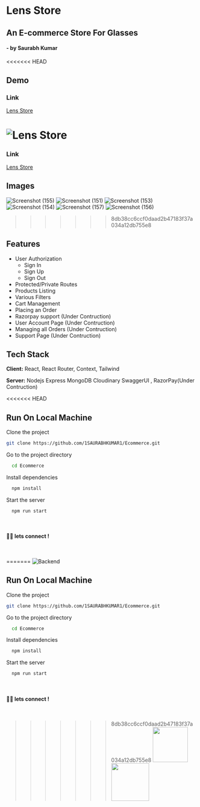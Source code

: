 # Lens Store

## An E-commerce Store For Glasses

#### - by Saurabh Kumar

<<<<<<< HEAD
## Demo

### Link

[Lens Store](https://lenstore.vercel.app/)

![Lens Store](https://user-images.githubusercontent.com/92800463/162262918-fb39d5e6-e6e8-4115-ade4-5dbfdac399cf.gif)
=======
### Link

[Lens Store](https://lenstore.vercel.app/)

## Images 

![Screenshot (155)](https://user-images.githubusercontent.com/68764149/165961489-897cd8da-6a27-4e98-9ce1-c12268537ae4.png)
![Screenshot (151)](https://user-images.githubusercontent.com/68764149/165961214-6f1bfa5c-cfd1-4ee6-a4dc-d3539576dd5a.png)
![Screenshot (153)](https://user-images.githubusercontent.com/68764149/165961241-8c696733-c7c9-49fd-ac9a-adc53a102bb0.png)
![Screenshot (154)](https://user-images.githubusercontent.com/68764149/165961649-e510678b-868e-4238-8441-66e4c829e33e.png)
![Screenshot (157)](https://user-images.githubusercontent.com/68764149/165961798-2e53c86e-8f5a-4c46-9adf-9bbf8f6fa987.png)
![Screenshot (156)](https://user-images.githubusercontent.com/68764149/165961292-9feaacf6-94c6-441b-bb46-0fa7708849b2.png)
>>>>>>> 8db38cc6ccf0daad2b47183f37a034a12db755e8

## Features

-   User Authorization
    -   Sign In
    -   Sign Up
    -   Sign Out
-   Protected/Private Routes
-   Products Listing
-   Various Filters
-   Cart Management
-   Placing an Order
-   Razorpay support (Under Contruction)
-   User Account Page (Under Contruction)
-   Managing all Orders (Under Contruction)
-   Support Page (Under Contruction)

## Tech Stack

**Client:** React, React Router, Context, Tailwind

**Server:** Nodejs Express MongoDB Cloudinary SwaggerUI , RazorPay(Under Contruction)

<<<<<<< HEAD
## Run On Local Machine

Clone the project

```bash
git clone https://github.com/1SAURABHKUMAR1/Ecommerce.git
```

Go to the project directory

```bash
  cd Ecommerce
```

Install dependencies

```bash
  npm install
```

Start the server

```bash
  npm run start
```

<br>

#### 👨‍💻 lets connect !

<br>

=======
![Backend](https://github.com/1SAURABHKUMAR1/Ecommerce-Backend)

## Run On Local Machine

Clone the project

```bash
git clone https://github.com/1SAURABHKUMAR1/Ecommerce.git
```

Go to the project directory

```bash
  cd Ecommerce
```

Install dependencies

```bash
  npm install
```

Start the server

```bash
  npm run start
```

<br>

#### 👨‍💻 lets connect !

<br>

>>>>>>> 8db38cc6ccf0daad2b47183f37a034a12db755e8
<a href="https://www.twitter.com/1SAURABHKUMAR1"><img src="https://img.shields.io/badge/Twitter-1DA1F2?style=for-the-badge&logo=twitter&logoColor=white" width="93px"/></a>
<a href="https://www.linkedin.com/in/1saurabhkumar1/"><img src="https://img.shields.io/badge/LinkedIn-0077B5?style=for-the-badge&logo=linkedin&logoColor=white" width="100px"/></a>
